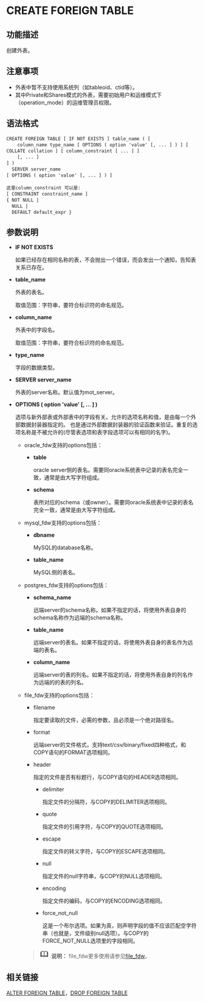 # CREATE FOREIGN TABLE<a name="ZH-CN_TOPIC_0289900252"></a>

## 功能描述<a name="zh-cn_topic_0283137606_section03743713018"></a>

创建外表。

## 注意事项<a name="zh-cn_topic_0283137606_section1614655042716"></a>

- 外表中暂不支持使用系统列（如tableoid、ctid等）。
- 其中Private和Shares模式的外表，需要初始用户和运维模式下（operation_mode）的运维管理员权限。

## 语法格式<a name="zh-cn_topic_0283137606_section0692184823016"></a>

```
CREATE FOREIGN TABLE [ IF NOT EXISTS ] table_name ( [
    column_name type_name [ OPTIONS ( option 'value' [, ... ] ) ] [ COLLATE collation ] [ column_constraint [ ... ] ]
    [, ... ]
] )
  SERVER server_name
[ OPTIONS ( option 'value' [, ... ] ) ]

这里column_constraint 可以是:
[ CONSTRAINT constraint_name ]
{ NOT NULL |
  NULL |
  DEFAULT default_expr }
```

## 参数说明<a name="zh-cn_topic_0283137606_section3468568300"></a>

-   **IF NOT EXISTS**

    如果已经存在相同名称的表，不会抛出一个错误，而会发出一个通知，告知表关系已存在。

-   **table\_name**

    外表的表名。

    取值范围：字符串，要符合标识符的命名规范。

-   **column\_name**

    外表中的字段名。

    取值范围：字符串，要符合标识符的命名规范。

-   **type\_name**

    字段的数据类型。

-   **SERVER server\_name**

    外表的server名称。默认值为mot\_server。

-   **OPTIONS \( option 'value' \[, ... \] \)**

    选项与新外部表或外部表中的字段有关。允许的选项名称和值，是由每一个外部数据封装器指定的。 也是通过外部数据封装器的验证函数来验证。重复的选项名称是不被允许的\(尽管表选项和表字段选项可以有相同的名字\)。

    -   oracle\_fdw支持的options包括：
        -   **table**

            oracle server侧的表名。需要同oracle系统表中记录的表名完全一致，通常是由大写字符组成。

        -   **schema**

            表所对应的schema（或owner）。需要同oracle系统表中记录的表名完全一致，通常是由大写字符组成。

    -   mysql\_fdw支持的options包括：
        -   **dbname**

            MySQL的database名称。

        -   **table\_name**

            MySQL侧的表名。

    -   postgres\_fdw支持的options包括：
        -   **schema\_name**

            远端server的schema名称。如果不指定的话，将使用外表自身的schema名称作为远端的schema名称。

        -   **table\_name**

            远端server的表名。如果不指定的话，将使用外表自身的表名作为远端的表名。

        -   **column\_name**

            远端server的表的列名。如果不指定的话，将使用外表自身的列名作为远端的的表的列名。

    -   file\_fdw支持的options包括：

        -   filename

            指定要读取的文件，必需的参数，且必须是一个绝对路径名。

        -   format

            远端server的文件格式，支持text/csv/binary/fixed四种格式，和COPY语句的FORMAT选项相同。

        -   header

            指定的文件是否有标题行，与COPY语句的HEADER选项相同。

            -   delimiter

                指定文件的分隔符，与COPY的DELIMITER选项相同。

            -   quote

                指定文件的引用字符，与COPY的QUOTE选项相同。

            -   escape

                指定文件的转义字符，与COPY的ESCAPE选项相同。

            -   null

                指定文件的null字符串，与COPY的NULL选项相同。

            -   encoding

                指定文件的编码，与COPY的ENCODING选项相同。

            -   force\_not\_null

                这是一个布尔选项。如果为真，则声明字段的值不应该匹配空字符串（也就是，文件级别null选项）。与COPY的 FORCE\_NOT\_NULL选项里的字段相同。


        >![](public_sys-resources/icon-note.gif) **说明：** 
        >file\_fdw更多使用请参见[file\_fdw](zh-cn_topic_0000001116194726.md)。



## 相关链接<a name="zh-cn_topic_0283137606_section10964241319"></a>

[ALTER FOREIGN TABLE](ALTER-FOREIGN-TABLE.md)，[DROP FOREIGN TABLE](DROP-FOREIGN-TABLE.md)

